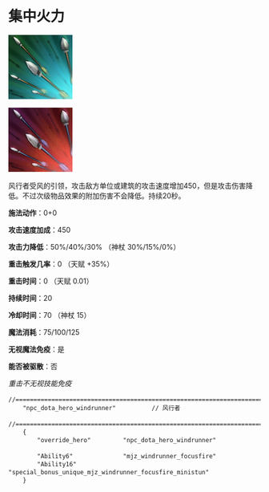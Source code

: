 # 集中火力

![](game/resource/flash3/images/spellicons/mjz_windrunner_focusfire.png)

![](game/resource/flash3/images/spellicons/mjz_windrunner_focusfire_red.png)

风行者受风的引领，攻击敌方单位或建筑的攻击速度增加450，但是攻击伤害降低。不过次级物品效果的附加伤害不会降低。持续20秒。

**施法动作**：0+0

**攻击速度加成**：450

**攻击力降低**：50%/40%/30% （神杖 30%/15%/0%）

**重击触发几率**：0 （天赋 +35%）

**重击时间**：0 （天赋 0.01）

**持续时间**：20

**冷却时间**：70 （神杖 15）

**魔法消耗**：75/100/125

**无视魔法免疫**：是

**能否被驱散**：否

*重击不无视技能免疫*



```
//=================================================================================================================
	"npc_dota_hero_windrunner"			// 风行者
	//=================================================================================================================
	{
		"override_hero"			"npc_dota_hero_windrunner"

		"Ability6"				"mjz_windrunner_focusfire"
		"Ability16"				"special_bonus_unique_mjz_windrunner_focusfire_ministun"
	}
```

